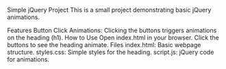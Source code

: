 Simple jQuery Project
This is a small project demonstrating basic jQuery animations.

Features
Button Click Animations: Clicking the buttons triggers animations on the heading (h1).
How to Use
Open index.html in your browser.
Click the buttons to see the heading animate.
Files
index.html: Basic webpage structure.
styles.css: Simple styles for the heading.
script.js: jQuery code for animations.
